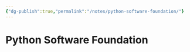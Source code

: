 ```yaml
---
{"dg-publish":true,"permalink":"/notes/python-software-foundation/"}
---
```





# Python Software Foundation


